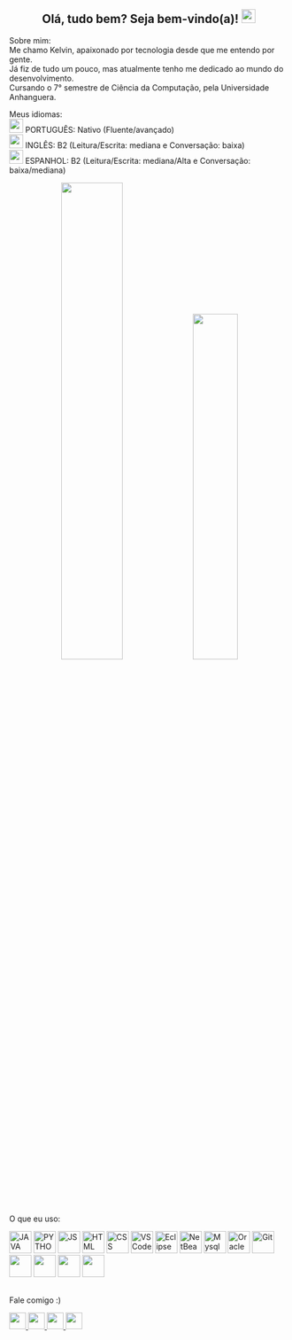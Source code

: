 <div> <!-- APRESENTAÇÃO -->
	<h2 align=center>
		Olá, tudo bem? Seja bem-vindo(a)!
		<img width=25px src="https://cdn.icon-icons.com/icons2/2087/PNG/512/brazil_icon_127818.png"/>
	</h2>
	<p>
		Sobre mim: <br>
		Me chamo Kelvin, apaixonado por tecnologia desde que me entendo por gente. <br>
		Já fiz de tudo um pouco, mas atualmente tenho me dedicado ao mundo do desenvolvimento. <br>
		Cursando o 7° semestre de Ciência da Computação, pela Universidade Anhanguera. <br>
	</p>
	<p>
		Meus idiomas: <br>
		<img width=25px src="https://cdn.icon-icons.com/icons2/2087/PNG/512/brazil_icon_127818.png"/>
		PORTUGUÊS: Nativo (Fluente/avançado) <br>
		<img width=25px src="https://cdn.icon-icons.com/icons2/2087/PNG/512/united_states_icon_127943.png"/>
		INGLÊS: B2 (Leitura/Escrita: mediana e Conversação: baixa) <br>
		<img width=25px src="https://cdn.icon-icons.com/icons2/2087/PNG/512/spain_icon_127825.png"/>
		ESPANHOL: B2 (Leitura/Escrita: mediana/Alta e Conversação: baixa/mediana) <br>
	</p>
</div> <!-- APRESENTAÇÃO -->

<div align=center> <!--Painels-->
	<img width=47% src="https://github-readme-stats.vercel.app/api?username=KelvinMarcondes&show_icons=true&theme=dark"/>
	<img width=40% src="https://github-readme-stats.vercel.app/api/top-langs/?username=KelvinMarcondes&layout=compact&theme=dark"/>

</div> <!--Painels-->

##

<div align=left> <!--Ferramentas-->
	<p>O que eu uso: </p>
	<img src="https://cdn.icon-icons.com/icons2/2108/PNG/512/java_icon_130901.png" title="JAVA" alt="JAVA" widht="40" height="40"/>
	<img src="https://cdn.icon-icons.com/icons2/2108/PNG/512/python_icon_130849.png" title="PYTHON" alt="PYTHON" widht="40" height="40"/>
	<img src="https://cdn.icon-icons.com/icons2/2415/PNG/512/javascript_original_logo_icon_146455.png" title="JS" alt="JS" widht="40" height="40"/>
	<img src="https://cdn.icon-icons.com/icons2/2107/PNG/512/file_type_html_icon_130541.png" title="HTML" alt="HTML" widht="40" height="40"/>
	<img src="https://cdn.icon-icons.com/icons2/2107/PNG/512/file_type_css_icon_130661.png" title="CSS" alt="CSS" widht="40" height="40"/>
	<img src="https://visualstudio.microsoft.com/wp-content/uploads/2019/06/vs-code-responsive-01.svg" title="VSCode" alt="VSCode" widht="40" height="40"/>
	<img src="https://cdn.icon-icons.com/icons2/1381/PNG/512/eclipse_94656.png" title="Eclipse" alt="Eclipse" widht="40" height="40"/>
	<img src="https://cdn.icon-icons.com/icons2/1381/PNG/512/netbeans_94416.png" title="NetBeans" alt="NetBeans" widht="40" height="40"/>
	<img src="https://cdn.icon-icons.com/icons2/1381/PNG/512/mysqlworkbench_93532.png" title="Mysql" alt="Mysql" widht="40" height="40"/>
	<img src="https://cdn.icon-icons.com/icons2/2699/PNG/512/oracle_logo_icon_168918.png" title="OracleDB" alt="OracleDB" widht="40" height="40"/>
	<img src="https://cdn.icon-icons.com/icons2/2107/PNG/512/file_type_git_icon_130581.png" title="Git" alt="Git" widht="40" height="40"/>
	<img src="" title="" alt="" height="40"/>
	<img src="" title="" alt="" height="40"/>
	<img src="" title="" alt="" height="40"/>
	<img src="" title="" alt="" height="40"/>
</div> <!--Ferramentas-->

##
	
<div align=left> <!--Social-->
	<p>Fale comigo :)</p>
	<a href="https://www.facebook.com/KelvinMarcondees">
	<img src="https://img.shields.io/badge/Facebook-1877F2?style=for-the-badge&logo=facebook&logoColor=white" height="30"/>
	</a>
	<a href="https://www.linkedin.com/in/kelvin-marcondes/">
	<img src="https://img.shields.io/badge/LinkedIn-0077B5?style=for-the-badge&logo=linkedin&logoColor=white" height="30"/>
	</a>
	<a href="https://www.instagram.com/kelvinmarcondees/">
	<img src="https://img.shields.io/badge/Instagram-E4405F?style=for-the-badge&logo=instagram&logoColor=white" height="30"/>
	</a>
	<a href="https://api.whatsapp.com/send?phone=5511973480829">
	<img src="https://img.shields.io/badge/WhatsApp-25D366?style=for-the-badge&logo=whatsapp&logoColor=white" height="30"/>
	</a>
</div> <!--Social-->

##

